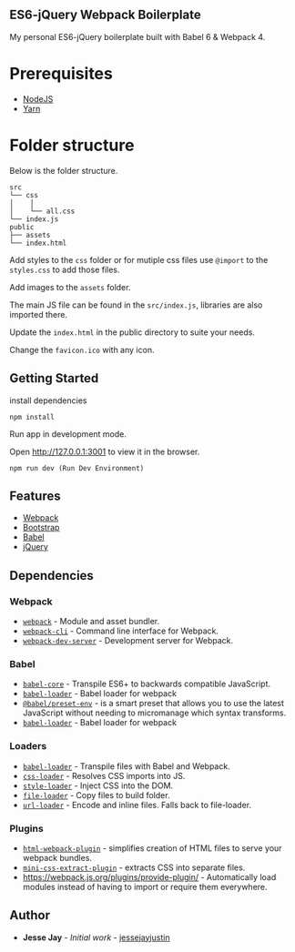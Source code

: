 ## ES6-jQuery Webpack Boilerplate

My personal ES6-jQuery boilerplate built with Babel 6 & Webpack 4.

# Prerequisites

- [NodeJS](https://nodejs.org/en/)
- [Yarn](https://yarnpkg.com)

# Folder structure

Below is the folder structure.

```
src
└── css
│    │
│    └── all.css
└── index.js
public
├── assets
└── index.html
```

Add styles to the `css` folder or for mutiple css files use `@import` to the `styles.css` to add those files.

Add images to the `assets` folder.

The main JS file can be found in the `src/index.js`, libraries are also imported there.

Update the `index.html` in the public directory to suite your needs.

Change the `favicon.ico` with any icon.


## Getting Started

install dependencies

```
npm install
```

Run app in development mode.

Open http://127.0.0.1:3001 to view it in the browser.

``` 
npm run dev (Run Dev Environment)
```

## Features 

- [Webpack](https://webpack.js.org/)
- [Bootstrap](https://getbootstrap.com/docs/4.3/getting-started/introduction/)
- [Babel](https://babeljs.io/)
- [jQuery](https://jquery.com/)

## Dependencies

### Webpack

- [`webpack`](https://github.com/webpack/webpack) - Module and asset bundler.
- [`webpack-cli`](https://github.com/webpack/webpack-cli) - Command line interface for Webpack.
- [`webpack-dev-server`](https://github.com/webpack/webpack-dev-server) - Development server for Webpack.

### Babel

- [`babel-core`](https://babeljs.io/docs/en/babel-core) - Transpile ES6+ to backwards compatible JavaScript.
- [`babel-loader`](https://github.com/babel/babel-loader) - Babel loader for webpack
- [`@babel/preset-env`]() - is a smart preset that allows you to use the latest JavaScript without needing to micromanage which syntax transforms.
- [`babel-loader`](https://github.com/babel/babel-loader) - Babel loader for webpack

### Loaders

- [`babel-loader`](https://webpack.js.org/loaders/babel-loader/) - Transpile files with Babel and Webpack.
- [`css-loader`](https://webpack.js.org/loaders/css-loader/) - Resolves CSS imports into JS.
- [`style-loader`](https://webpack.js.org/loaders/style-loader/) - Inject CSS into the DOM.
- [`file-loader`](https://webpack.js.org/loaders/file-loader/) - Copy files to build folder.
- [`url-loader`](https://webpack.js.org/loaders/url-loader/) - Encode and inline files. Falls back to file-loader.

### Plugins

- [`html-webpack-plugin`](https://webpack.js.org/plugins/html-webpack-plugin/) - simplifies creation of HTML files to serve your webpack bundles.
- [`mini-css-extract-plugin`](https://webpack.js.org/plugins/mini-css-extract-plugin/) - extracts CSS into separate files.
- https://webpack.js.org/plugins/provide-plugin/ - Automatically load modules instead of having to import or require them everywhere.

## Author

* **Jesse Jay** - *Initial work* - [jessejayjustin](https://github.com/jessejayjustin)
